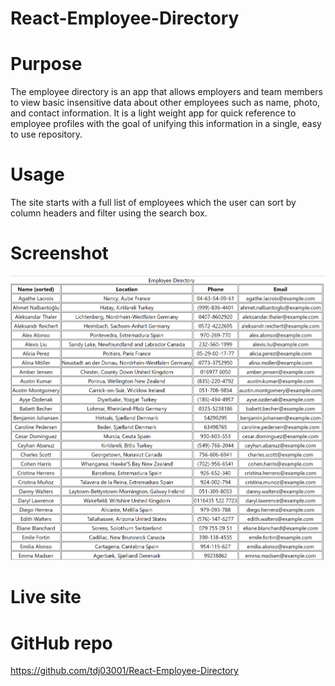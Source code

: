 # React-Employee-Directory


# Purpose

The employee directory is an app that allows employers and team members to view basic insensitive data about other employees such as name, photo, and contact information. It is a light weight app for quick reference to employee profiles with the goal of unifying this information in a single, easy to use repository.

# Usage

The site starts with a full list of employees which the user can sort by column headers and filter using the search box.

# Screenshot

![Screenshot](public/screenshot-employee-directory.png)

# Live site


# GitHub repo

https://github.com/tdj03001/React-Employee-Directory
